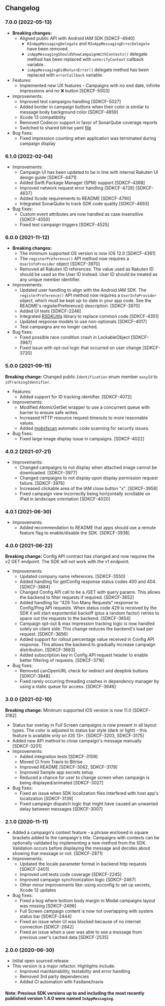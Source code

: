 ## Changelog

### 7.0.0 (2022-05-13)
- **Breaking changes:**
	- Aligned public API with Android IAM SDK [SDKCF-4940]
		- `RInAppMessagingDelegate` and `RInAppMessagingErrorDelegate` have been removed.
		- `inAppMessagingShouldShowCampaignWithContexts()` delegate method has been replaced with `onVerifyContext` callback variable..
		- `inAppMessagingDidReturnError()` delegate method has been replaced with `errorCallback` variable.
- Features:
	- Implemented new UX features - Campaigns with no end date, infinite impressions and no ❌ button [SDKCF-5003]
- Improvements:
	- Improved test campaigns handling [SDKCF-5027]
	- Added border in campaign buttons when their color is similar to message body background color [SDKCF-4859]
	- Xcode 13 compatibility
	- Removed Codecov support in favor of SonarQube coverage reports
	- Switched to shared bitrise yaml [file](https://github.com/rakutentech/ios-buildconfig/blob/master/shared-bitrise.yml)
- Bug fixes:
	- Fixed impression counting when application was terminated during campaign display

### 6.1.0 (2022-02-04)
- Improvements:
	- Campaign UI has been updated to be in line with internal Rakuten UI design guide [SDKCF-4471]
	- Added Swift Package Manager (SPM) support [SDKCF-4388]
	- Improved network request error handling [SDKCF-4728] [SDKCF-4637]
	- Added Xcode requirements to README [SDKCF-4790]
	- Integrated SonarQube to track SDK code quality [SDKCF-4693]
- Bug fixes:
	- Custom event attributes are now handled as case insensitive [SDKCF-4550]
	- Fixed test campaign triggers [SDKCF-4525]

### 6.0.0 (2021-11-12)
- **Breaking changes:**
	- The minimum supported OS version is now iOS 12.0 [SDKCF-4361]
	- The `registerPreference()` API method now requires a `UserInfoProvider` object [SDKCF-3970]
	- Removed all Rakuten ID references. The value used as Rakuten ID should be used as the User ID instead. User ID should be treated as any unique member identifier.
- Improvements:
	- Updated user handling to align with the Android IAM SDK. The `registerPreference()` API method now requires a `UserInfoProvider` object, which must be kept up-to-date in your app code. See the README's registerPreference() description. [SDKCF-3970]
	- Added UI tests [SDKCF-2246]
	- Integrated [RSDKUtils](https://github.com/rakutentech/ios-sdkutils) library to replace common code [SDKCF-4351]
	- Updated response models to use non-optionals [SDKCF-4017]
	- Test campaigns are no longer cached.
- Bug fixes:
	- Fixed possible race condition crash in LockableObject [SDKCF-3987]
	- Fixed issue with opt-out logic that occurred on user change [SDKCF-3720]

### 5.0.0 (2021-09-15)
**Breaking change:** Changed public `Identification` enum member `easyId` to `idTrackingIdentifier`.
- Features:
	- Added support for ID tracking identifier. [SDKCF-4072]
- Improvements:
	- Modified AtomicGetSet wrapper to use a concurrent queue with barrier to ensure safe writes.
	- Increased HTTP resource request timeouts to more reasonable values.
	- Added [mobsfscan](https://github.com/MobSF/mobsfscan) automatic code scanning for security issues.
- Bug fixes:
	- Fixed large image display issue in campaigns. [SDKCF-4022]

### 4.0.2 (2021-07-21)
- Improvements:
	- Changed campaigns to not display when attached image cannot be downloaded. [SDKCF-3977]
	- Changed campaigns to not display upon display permission request failure. [SDKCF-3976]
	- Increased clickable area of the IAM close button "x". [SDKCF-3958]
	- Fixed campaign view incorrectly being horizontally scrollable on iPad in landscape orientation [SDKCF-4020]

### 4.0.1 (2021-06-30)
- Improvements:
    - Added recommendation to README that apps should use a remote feature flag to enable/disable the SDK. [SDKCF-3938]

### 4.0.0 (2021-06-22)
**Breaking change:** Config API contract has changed and now requires the v2 GET endpoint. The SDK will not work with the v1 endpoint.
- Improvements:
    - Updated company name references. [SDKCF-3550]
    - Added handling for getConfig response status codes 400 and 404. [SDKCF-3884]
    - Changed Config API call to be a /GET with query params. This allows the backend to filter requests if required. [SDKCF-3652]
    - Added handling for "429 Too Many Requests" response to Config/Ping API requests. When status code 429 is received by the SDK it will start expontential backoff (plus a random factor) retries to space out the requests to the backend. [SDKCF-3654]
    - Campaign opt-out & max impression tracking logic is now handled solely on client side. This change reduces the backend's load per request. [SDKCF-3656]
    - Added support for rollout percentage value received in Config API response. This allows the backend to gradually increase campaign distribution. [SDKCF-3663]
    - Added subscription key in Config API request header to enable better filtering of requests. [SDKCF-3716]
- Bug fixes:
    - Removed canOpenURL check for redirect and deeplink buttons [SDKCF-3848]
    - Fixed rarely occurring threading crashes in dependency manager by using a static queue for access. [SDKCF-3646]

### 3.0.0 (2021-02-10)
**Breaking change:** Minimum supported iOS version is now 11.0 [SDKCF-3182]
- Status bar overlay in Full Screen campaigns is now present in all layout types. The color is adjusted to status bar style (dark or light) - this feature is available only on iOS 13+. [SDKCF-3203, SDKCF-3175]
- Added new API method to close campaign's message manually [SDKCF-3201]
- Improvements:
	- Added integration tests [SDKCF-3109]
	- Moved CI from Travis to Bitrise
	- Improved README [SDKCF-3062, SDKCF-3179]
	- Improved Sample app secrets setup
	- Reduced a chance for user to change screen when campaign is being displayed/animated [SDKCF-3027]
- Bug fixes:
	- Fixed an issue when SDK localization files interfered with host app's localization [SDKCF-3139]
	- Fixed campaign dispatch logic that might have caused an unwanted delay between messages [SDKCF-3007]

### 2.1.0 (2020-11-11)
- Added a campaign's context feature - a phrase enclosed in square brackets added to the campaign's title. Campaigns with contexts can be optionally validated by implementing a new method from the SDK. Validation occurs before displaying the message and decides about showing that message or not. [SDKCF-2871]
- Improvements:
	- Updated the locale parameter format in backend http requests [SDKCF-2401]
	- Improved unit tests code coverage [SDKCF-2245]
	- Improved campaign synchronization logic [SDKCF-2467]
	- Other minor improvements like: using xcconfig to set up secrets, Xcode 12 updates
- Bug fixes:
	- Fixed a bug where bottom body margin in Modal campaigns layout was missing [SDKCF-2496]
	- Full Screen campaign content is now not overlapping with system status bar [SDKCF-2444]
	- Fixed an issue when UI was blocked because of no internet connection [SDKCF-2842]
	- Fixed an issue when a user was able to see a message from previous user's cached data [SDKCF-2535]

### 2.0.0 (2020-06-30)
- Initial open sourced release
- This version is a major refactor. Highlights include:
    - Improved maintainability, testability and error handling
    - Removed 3rd party dependencies
    - Added CI automation with Fastlane/travis

#### Note: Previous SDK versions up to and including the most recently published version 1.4.0 were named `InAppMessaging`.
